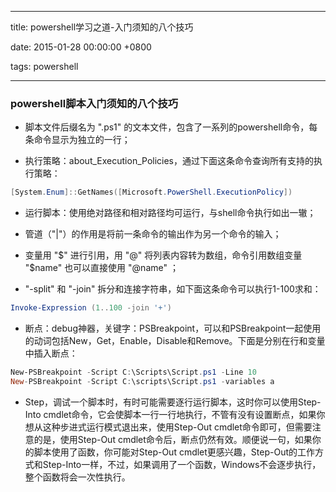 
---

title: powershell学习之道-入门须知的八个技巧

date: 2015-01-28 00:00:00 +0800

tags: powershell

---
<a name="k8u7pv"></a>
### [](#k8u7pv)powershell脚本入门须知的八个技巧

- 脚本文件后缀名为 ".ps1" 的文本文件，包含了一系列的powershell命令，每条命令显示为独立的一行；

- 执行策略：about_Execution_Policies，通过下面这条命令查询所有支持的执行策略：


```powershell
[System.Enum]::GetNames([Microsoft.PowerShell.ExecutionPolicy])
```

- 运行脚本：使用绝对路径和相对路径均可运行，与shell命令执行如出一辙；

- 管道（"|"）的作用是将前一条命令的输出作为另一个命令的输入；

- 变量用 "$" 进行引用，用 "@" 将列表内容转为数组，命令引用数组变量 "$name" 也可以直接使用 "@name" ；

- "-split" 和 "-join" 拆分和连接字符串，如下面这条命令可以执行1-100求和：


```powershell
Invoke-Expression (1..100 -join '+')
```

- 断点：debug神器，关键字：PSBreakpoint，可以和PSBreakpoint一起使用的动词包括New，Get，Enable，Disable和Remove。下面是分别在行和变量中插入断点：


```powershell
New-PSBreakpoint -Script C:\Scripts\Script.ps1 -Line 10
New-PSBreakpoint -Script C:\scripts\Script.ps1 -variables a
```

- Step，调试一个脚本时，有时可能需要逐行运行脚本，这时你可以使用Step-Into cmdlet命令，它会使脚本一行一行地执行，不管有没有设置断点，如果你想从这种步进式运行模式退出来，使用Step-Out cmdlet命令即可，但需要注意的是，使用Step-Out cmdlet命令后，断点仍然有效。顺便说一句，如果你的脚本使用了函数，你可能对Step-Out cmdlet更感兴趣，Step-Out的工作方式和Step-Into一样，不过，如果调用了一个函数，Windows不会逐步执行，整个函数将会一次性执行。




